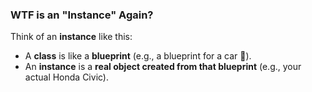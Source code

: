 ### **WTF is an "Instance" Again?**  
Think of an **instance** like this:  

- A **class** is like a **blueprint** (e.g., a blueprint for a car 🚗).  
- An **instance** is a **real object created from that blueprint** (e.g., your actual Honda Civic).  